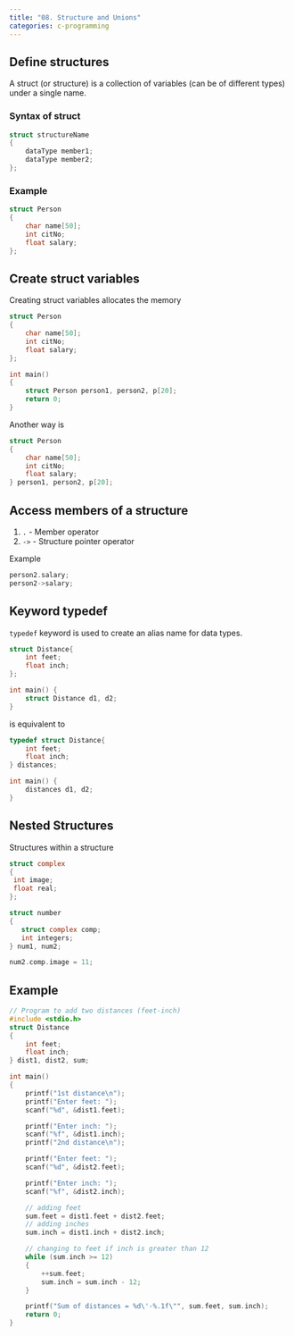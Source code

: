 ```yaml
---
title: "08. Structure and Unions"
categories: c-programming
---
```


## Define structures

A struct (or structure) is a collection of variables (can be of different types) under a single name.

### Syntax of struct

```c
struct structureName
{
    dataType member1;
    dataType member2;
};
```

### Example

```c
struct Person
{
    char name[50];
    int citNo;
    float salary;
};
```

## Create struct variables

Creating struct variables allocates the memory

```c
struct Person
{
    char name[50];
    int citNo;
    float salary;
};

int main()
{
    struct Person person1, person2, p[20];
    return 0;
}
```

Another way is

```c
struct Person
{
    char name[50];
    int citNo;
    float salary;
} person1, person2, p[20];
```

## Access members of a structure

1. `.` - Member operator
2. `->` - Structure pointer operator

Example

```c
person2.salary;
person2->salary;
```

## Keyword typedef

`typedef` keyword is used to create an alias name for data types.

```c
struct Distance{
    int feet;
    float inch;
};

int main() {
    struct Distance d1, d2;
}
```

is equivalent to

```c
typedef struct Distance{
    int feet;
    float inch;
} distances;

int main() {
    distances d1, d2;
}
```

## Nested Structures

Structures within a structure

```c
struct complex
{
 int image;
 float real;
};

struct number
{
   struct complex comp;
   int integers;
} num1, num2;


```

```c
num2.comp.image = 11;
```

## Example

```c
// Program to add two distances (feet-inch)
#include <stdio.h>
struct Distance
{
    int feet;
    float inch;
} dist1, dist2, sum;

int main()
{
    printf("1st distance\n");
    printf("Enter feet: ");
    scanf("%d", &dist1.feet);

    printf("Enter inch: ");
    scanf("%f", &dist1.inch);
    printf("2nd distance\n");

    printf("Enter feet: ");
    scanf("%d", &dist2.feet);

    printf("Enter inch: ");
    scanf("%f", &dist2.inch);

    // adding feet
    sum.feet = dist1.feet + dist2.feet;
    // adding inches
    sum.inch = dist1.inch + dist2.inch;

    // changing to feet if inch is greater than 12
    while (sum.inch >= 12)
    {
        ++sum.feet;
        sum.inch = sum.inch - 12;
    }

    printf("Sum of distances = %d\'-%.1f\"", sum.feet, sum.inch);
    return 0;
}
```
